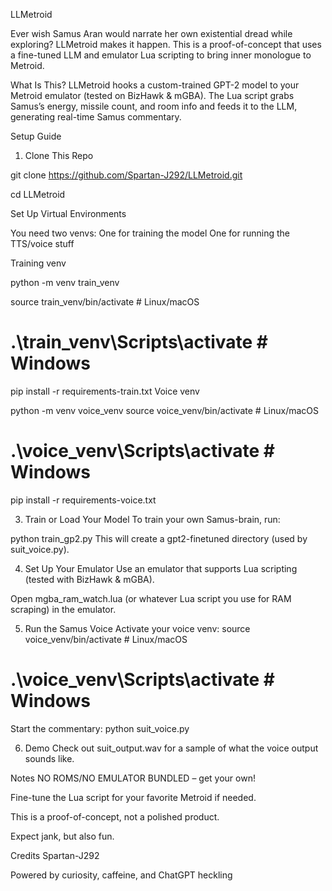 LLMetroid


Ever wish Samus Aran would narrate her own existential dread while exploring? LLMetroid makes it happen. This is a proof-of-concept that uses a fine-tuned LLM and emulator Lua scripting to bring inner monologue to Metroid.

What Is This?
LLMetroid hooks a custom-trained GPT-2 model to your Metroid emulator (tested on BizHawk & mGBA).
The Lua script grabs Samus’s energy, missile count, and room info and feeds it to the LLM, generating real-time Samus commentary.

Setup Guide
1. Clone This Repo
   
git clone https://github.com/Spartan-J292/LLMetroid.git

cd LLMetroid

Set Up Virtual Environments

You need two venvs:
One for training the model
One for running the TTS/voice stuff

Training venv

python -m venv train_venv

source train_venv/bin/activate # Linux/macOS
# .\train_venv\Scripts\activate        # Windows
pip install -r requirements-train.txt
Voice venv

python -m venv voice_venv
source voice_venv/bin/activate          # Linux/macOS
# .\voice_venv\Scripts\activate        # Windows
pip install -r requirements-voice.txt

3. Train or Load Your Model
To train your own Samus-brain, run:


python train_gp2.py
This will create a gpt2-finetuned directory (used by suit_voice.py).

4. Set Up Your Emulator
Use an emulator that supports Lua scripting (tested with BizHawk & mGBA).

Open mgba_ram_watch.lua (or whatever Lua script you use for RAM scraping) in the emulator.

5. Run the Samus Voice
Activate your voice venv:
source voice_venv/bin/activate          # Linux/macOS
# .\voice_venv\Scripts\activate        # Windows

Start the commentary:
python suit_voice.py

6. Demo
Check out suit_output.wav for a sample of what the voice output sounds like.

Notes
NO ROMS/NO EMULATOR BUNDLED – get your own!

Fine-tune the Lua script for your favorite Metroid if needed.

This is a proof-of-concept, not a polished product.

Expect jank, but also fun.

Credits
Spartan-J292

Powered by curiosity, caffeine, and ChatGPT heckling
